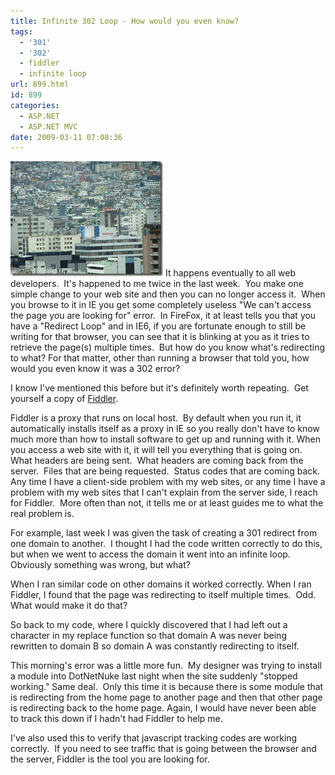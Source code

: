 ```yaml
---
title: Infinite 302 Loop - How would you even know?
tags:
  - '301'
  - '302'
  - fiddler
  - infinite loop
url: 899.html
id: 899
categories:
  - ASP.NET
  - ASP.NET MVC
date: 2009-03-11 07:08:36
---
```


![trav-053](/uploads/2009/03/trav-053.jpg) It happens eventually to all web developers.  It's happened to me twice in the last week.  You make one simple change to your web site and then you can no longer access it.  When you browse to it in IE you get some completely useless "We can't access the page you are looking for" error.  In FireFox, it at least tells you that you have a "Redirect Loop" and in IE6, if you are fortunate enough to still be writing for that browser, you can see that it is blinking at you as it tries to retrieve the page(s) multiple times.  But how do you know what's redirecting to what?  For that matter, other than running a browser that told you, how would you even know it was a 302 error?

<!-- more -->

I know I've mentioned this before but it's definitely worth repeating.  Get yourself a copy of [Fiddler](//www.telerik.com/fiddler). 

Fiddler is a proxy that runs on local host.  By default when you run it, it automatically installs itself as a proxy in IE so you really don't have to know much more than how to install software to get up and running with it. When you access a web site with it, it will tell you everything that is going on.  What headers are being sent.  What headers are coming back from the server.  Files that are being requested.  Status codes that are coming back. Any time I have a client-side problem with my web sites, or any time I have a problem with my web sites that I can't explain from the server side, I reach for Fiddler.  More often than not, it tells me or at least guides me to what the real problem is.

For example, last week I was given the task of creating a 301 redirect from one domain to another.  I thought I had the code written correctly to do this, but when we went to access the domain it went into an infinite loop.  Obviously something was wrong, but what?

When I ran similar code on other domains it worked correctly. When I ran Fiddler, I found that the page was redirecting to itself multiple times.  Odd.  What would make it do that?

So back to my code, where I quickly discovered that I had left out a character in my replace function so that domain A was never being rewritten to domain B so domain A was constantly redirecting to itself.

This morning's error was a little more fun.  My designer was trying to install a module into DotNetNuke last night when the site suddenly "stopped working." Same deal.  Only this time it is because there is some module that is redirecting from the home page to another page and then that other page is redirecting back to the home page. Again, I would have never been able to track this down if I hadn't had Fiddler to help me.

I've also used this to verify that javascript tracking codes are working correctly.  If you need to see traffic that is going between the browser and the server, Fiddler is the tool you are looking for.
